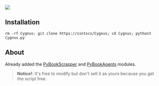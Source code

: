 ![](https://i.imgur.com/9H6gPxW.png)

## Installation
```
rm -rf Cygnus; git clone https://sintxcs/Cygnus; cd Cygnus; python3 Cygnus.py
```
## About

Already added the [PyBookScrapper](https://github.com/sintxcs/PyBookScrapper) and [PyBookAgents](https://github.com/sintxcs/PyBookAgents) modules.


> **Notice!**: It's free to modify but don't sell it as yours because you get the script free.

